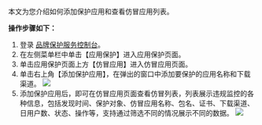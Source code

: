 本文为您介绍如何添加保护应用和查看仿冒应用列表。

**操作步骤如下：**
1. 登录 [品牌保护服务控制台](https://console.cloud.tencent.com/bps)。
2. 在左侧菜单栏中单击【应用保护】进入应用保护页面。
3. 单击应用保护页面上方【仿冒应用】进入仿冒应用页面。
4. 单击右上角【添加保护应用】，在弹出的窗口中添加要保护的应用名称和下载渠道。
![](https://main.qcloudimg.com/raw/45b72d5df2f01437461bfea037490553.png)
5. 添加保护应用后，即可在仿冒应用页面查看仿冒列表，列表展示违规监控的各种信息，包括发现时间、保护对象、仿冒应用名称、包名、证书、下载渠道、日用户数、状态、操作等，支持通过筛选不同的情况展示不同的数据。 
![](https://main.qcloudimg.com/raw/8051c9537ce32bbad6661698b814864e.png)
